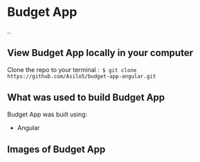 # Budget App

.. 


## View Budget App locally in your computer

Clone the repo to your terminal :``` $ git clone https://github.com/Asilo5/budget-app-angular.git```



## What was used to build Budget App

Budget App was built using:
  - Angular
  
## Images of Budget App

![]()
![]()
